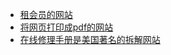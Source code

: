* [租会员的网站](https://www.ihezu.com.cn)
* [将网页打印成pdf的网站](https://www.printfriendly.com/)
* [在线修理手册是美国著名的拆解网站](https://zh.ifixit.com/)